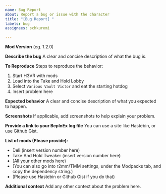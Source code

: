 ```yaml
---
name: Bug Report
about: Report a bug or issue with the character
title: "[Bug Report] "
labels: bug
assignees: schkuromi

---
```


**Mod Version**
(eg. 1.2.0)

**Describe the bug**
A clear and concise description of what the bug is.

**To Reproduce**
Steps to reproduce the behavior:
1. Start H3VR with mods
2. Load into the Take and Hold Lobby
3. Select `Various Vault Victor` and eat the starting hotdog
4. Insert problem here

**Expected behavior**
A clear and concise description of what you expected to happen.

**Screenshots**
If applicable, add screenshots to help explain your problem.

**Provide a link to your BepInEx log file**
You can use a site like Hastebin, or use Github Gist.

**List of mods (Please provide):**
 - Deli (insert version number here)
 - Take And Hold Tweaker (insert version number here)
 - (All your other mods here)
 - (You can also go into r2mm/TMM settings, under the Modpacks tab, and copy the dependency string.)
 - (Please use Hastebin or Github Gist if you do that)

**Additional context**
Add any other context about the problem here.
